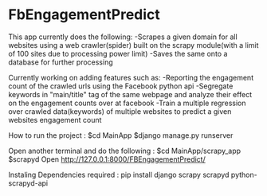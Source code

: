 # FbEngagementPredict
This app currently does the following:
  -Scrapes a given domain for all websites using a web crawler(spider) built on the scrapy module(with a limit of 100 sites due to processing power limit)
  -Saves the same onto a database for further processing
 
Currently working on adding features such as:
-Reporting the engagement count of the crawled urls using the Facebook python api 
-Segregate keywords in "main/title" tag of the same webpage and analyze their effect on the engagement counts over at facebook
-Train a multiple regression over crawled data(keywords) of multiple websites to predict a given websites engagement count


How  to run the project :
$cd MainApp
$django manage.py runserver

Open another terminal and do the following :
$cd MainApp/scrapy_app
$scrapyd
Open http://127.0.0.1:8000/FBEngagementPredict/

Instaling Dependencies required :
pip install django scrapy scrapyd python-scrapyd-api




